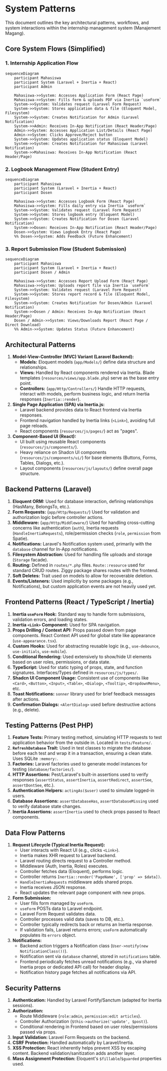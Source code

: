 # System Patterns

This document outlines the key architectural patterns, workflows, and system interactions within the internship management system (Manajement Magang).

## Core System Flows (Simplified)

### 1. Internship Application Flow

```mermaid
sequenceDiagram
    participant Mahasiswa
    participant System (Laravel + Inertia + React)
    participant Admin

    Mahasiswa->>System: Accesses Application Form (React Page)
    Mahasiswa->>System: Fills form & uploads PDF via Inertia `useForm`
    System->>System: Validates request (Laravel Form Request)
    System->>System: Stores application data & file (Eloquent Model, Filesystem)
    System->>System: Creates Notification for Admin (Laravel Notification)
    System->>Admin: Receives In-App Notification (React Header/Page)
    Admin->>System: Accesses Application List/Details (React Page)
    Admin->>System: Clicks Approve/Reject button
    System->>System: Updates application status (Eloquent Model)
    System->>System: Creates Notification for Mahasiswa (Laravel Notification)
    System->>Mahasiswa: Receives In-App Notification (React Header/Page)
```

### 2. Logbook Management Flow (Student Entry)

```mermaid
sequenceDiagram
    participant Mahasiswa
    participant System (Laravel + Inertia + React)
    participant Dosen

    Mahasiswa->>System: Accesses Logbook Form (React Page)
    Mahasiswa->>System: Fills daily entry via Inertia `useForm`
    System->>System: Validates request (Laravel Form Request)
    System->>System: Stores logbook entry (Eloquent Model)
    System->>System: Creates Notification for Dosen (Laravel Notification)
    System->>Dosen: Receives In-App Notification (React Header/Page)
    Dosen->>System: Views Logbook Entry (React Page)
    %% Dosen->>System: Adds Feedback (Future Enhancement)
```

### 3. Report Submission Flow (Student Submission)

```mermaid
sequenceDiagram
    participant Mahasiswa
    participant System (Laravel + Inertia + React)
    participant Dosen / Admin

    Mahasiswa->>System: Accesses Report Upload Form (React Page)
    Mahasiswa->>System: Uploads report file via Inertia `useForm`
    System->>System: Validates request (Laravel Form Request)
    System->>System: Stores report record & file (Eloquent Model, Filesystem)
    System->>System: Creates Notification for Dosen/Admin (Laravel Notification)
    System->>Dosen / Admin: Receives In-App Notification (React Header/Page)
    Dosen / Admin->>System: Views/Downloads Report (React Page / Direct Download)
    %% Admin->>System: Updates Status (Future Enhancement)
```

## Architectural Patterns

1.  **Model-View-Controller (MVC) Variant (Laravel Backend):**
    *   **Models:** Eloquent models (`app/Models/`) define data structure and relationships.
    *   **Views:** Handled by React components rendered via Inertia. Blade templates (`resources/views/app.blade.php`) serve as the base entry point.
    *   **Controllers:** (`app/Http/Controllers/`) Handle HTTP requests, interact with models, perform business logic, and return Inertia responses (`Inertia::render`).
2.  **Single Page Application (SPA) via Inertia.js:**
    *   Laravel backend provides data to React frontend via Inertia responses.
    *   Frontend navigation handled by Inertia links (`<Link>`), avoiding full page reloads.
    *   React components (`resources/js/pages/`) act as "pages".
3.  **Component-Based UI (React):**
    *   UI built using reusable React components (`resources/js/components/`).
    *   Heavy reliance on Shadcn UI components (`resources/js/components/ui/`) for base elements (Buttons, Forms, Tables, Dialogs, etc.).
    *   Layout components (`resources/js/layouts/`) define overall page structure.

## Backend Patterns (Laravel)

1.  **Eloquent ORM:** Used for database interaction, defining relationships (HasMany, BelongsTo, etc.).
2.  **Form Requests:** (`app/Http/Requests/`) Used for validation and authorization logic before controller actions.
3.  **Middleware:** (`app/Http/Middleware/`) Used for handling cross-cutting concerns like authentication (`auth`), Inertia requests (`HandleInertiaRequests`), role/permission checks (`role`, `permission` from Spatie).
4.  **Notifications:** Laravel's Notification system used, primarily with the `database` channel for In-App notifications.
5.  **Filesystem Abstraction:** Used for handling file uploads and storage (`Storage` facade).
6.  **Routing:** Defined in `routes/*.php` files. `Route::resource` used for standard CRUD routes. Ziggy package shares routes with the frontend.
7.  **Soft Deletes:** Trait used on models to allow for recoverable deletion.
8.  **Events/Listeners:** Used implicitly by some packages (e.g., Notifications), but custom application events are not heavily used yet.

## Frontend Patterns (React / TypeScript / Inertia)

1.  **Inertia `useForm` Hook:** Standard way to handle form submissions, validation errors, and loading states.
2.  **Inertia `<Link>` Component:** Used for SPA navigation.
3.  **Props Drilling / Context API:** Props passed down from page components. React Context API used for global state like appearance (`use-appearance.tsx`).
4.  **Custom Hooks:** Used for abstracting reusable logic (e.g., `use-debounce`, `use-initials`, `use-mobile`).
5.  **Conditional Rendering:** Used extensively to show/hide UI elements based on user roles, permissions, or data state.
6.  **TypeScript:** Used for static typing of props, state, and function signatures. Interfaces/Types defined in `resources/js/types/`.
7.  **Shadcn UI Component Usage:** Consistent use of components like `<Card>`, `<Button>`, `<Input>`, `<Table>`, `<Dialog>`, `<Tooltip>`, `<DropdownMenu>`, etc.
8.  **Toast Notifications:** `sonner` library used for brief feedback messages after actions.
9.  **Confirmation Dialogs:** `<AlertDialog>` used before destructive actions (e.g., delete).

## Testing Patterns (Pest PHP)

1.  **Feature Tests:** Primary testing method, simulating HTTP requests to test application behavior from the outside in. Located in `tests/Feature/`.
2.  **`RefreshDatabase` Trait:** Used in test classes to migrate the database before each test and wrap it in a transaction, ensuring a clean state. Uses SQLite `:memory:`.
3.  **Factories:** Laravel factories used to generate model instances for testing (`database/factories/`).
4.  **HTTP Assertions:** Pest/Laravel's built-in assertions used to verify responses (`assertStatus`, `assertInertia`, `assertRedirect`, `assertSee`, `assertDontSee`, etc.).
5.  **Authentication Helpers:** `actingAs($user)` used to simulate logged-in users.
6.  **Database Assertions:** `assertDatabaseHas`, `assertDatabaseMissing` used to verify database state changes.
7.  **Inertia Assertions:** `assertInertia` used to check props passed to React components.

## Data Flow Patterns

1.  **Request Lifecycle (Typical Inertia Request):**
    *   User interacts with React UI (e.g., clicks `<Link>`).
    *   Inertia makes XHR request to Laravel backend.
    *   Laravel routing directs request to a Controller method.
    *   Middleware (Auth, Inertia, Roles) executes.
    *   Controller fetches data (Eloquent), performs logic.
    *   Controller returns `Inertia::render('PageName', ['prop' => $data])`.
    *   `HandleInertiaRequests` middleware adds shared props.
    *   Inertia receives JSON response.
    *   React updates the relevant page component with new props.
2.  **Form Submission:**
    *   User fills form managed by `useForm`.
    *   `useForm` POSTs data to Laravel endpoint.
    *   Laravel Form Request validates data.
    *   Controller processes valid data (saves to DB, etc.).
    *   Controller typically redirects back or returns an Inertia response.
    *   If validation fails, Laravel returns errors; `useForm` automatically populates its `errors` object.
3.  **Notifications:**
    *   Backend action triggers a Notification class (`User->notify(new NotificationClass())`).
    *   Notification sent via `database` channel, stored in `notifications` table.
    *   Frontend periodically fetches unread notifications (e.g., via shared Inertia props or dedicated API call) for header display.
    *   Notification history page fetches all notifications via API.

## Security Patterns

1.  **Authentication:** Handled by Laravel Fortify/Sanctum (adapted for Inertia sessions).
2.  **Authorization:**
    *   Route Middleware (`role:admin`, `permission:edit articles`).
    *   Controller Authorization (`$this->authorize('update', $post)`).
    *   Conditional rendering in Frontend based on user roles/permissions passed via props.
3.  **Input Validation:** Laravel Form Requests on the backend.
4.  **CSRF Protection:** Handled automatically by Laravel/Inertia.
5.  **XSS Protection:** React inherently helps prevent XSS by escaping content. Backend validation/sanitization adds another layer.
6.  **Mass Assignment Protection:** Eloquent's `$fillable`/`$guarded` properties used.
